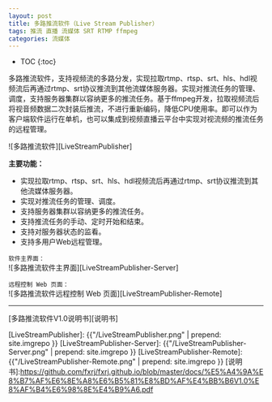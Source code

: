 ```yaml
---
layout: post
title: 多路推流软件（Live Stream Publisher）
tags: 推流 直播 流媒体 SRT RTMP ffmpeg
categories: 流媒体
---
```


* TOC
{:toc}

多路推流软件，支持视频流的多路分发，实现拉取rtmp、rtsp、srt、hls、hdl视频流后再通过rtmp、srt协议推流到其他流媒体服务器。实现对推流任务的管理、调度，支持服务器集群以容纳更多的推流任务。基于ffmpeg开发，拉取视频流后将视音频数据二次封装后推流，不进行重新编码，降低CPU使用率。即可以作为客户端软件运行在单机，也可以集成到视频直播云平台中实现对视流频的推流任务的远程管理。

![多路推流软件][LiveStreamPublisher]

**主要功能：**

- 实现拉取rtmp、rtsp、srt、hls、hdl视频流后再通过rtmp、srt协议推流到其他流媒体服务器。 
- 实现对推流任务的管理、调度。 
- 支持服务器集群以容纳更多的推流任务。 
- 支持推流任务的手动、定时开始和结束。 
- 支持对服务器状态的监看。 
- 支持多用户Web远程管理。

`软件主界面：`<br/>
![多路推流软件主界面][LiveStreamPublisher-Server]

`远程控制 Web 页面：`<br/>
![多路推流软件远程控制 Web 页面][LiveStreamPublisher-Remote]

---

[多路推流软件V1.0说明书][说明书]

[LiveStreamPublisher]: {{"/LiveStreamPublisher.png" | prepend: site.imgrepo }}
[LiveStreamPublisher-Server]: {{"/LiveStreamPublisher-Server.png" | prepend: site.imgrepo }}
[LiveStreamPublisher-Remote]: {{"/LiveStreamPublisher-Remote.png" | prepend: site.imgrepo }}
[说明书]:https://github.com/fxrj/fxrj.github.io/blob/master/docs/%E5%A4%9A%E8%B7%AF%E6%8E%A8%E6%B5%81%E8%BD%AF%E4%BB%B6V1.0%E8%AF%B4%E6%98%8E%E4%B9%A6.pdf